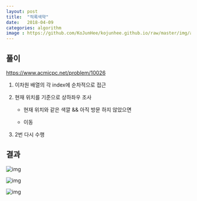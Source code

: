```yaml
---
layout: post
title:  "적록색약"
date:   2018-04-09
categories: algorithm
image : https://github.com/KoJunHee/kojunhee.github.io/raw/master/img/algorithm.png
---
```


## 풀이



<https://www.acmicpc.net/problem/10026>

1. 이차원 배열의 각 index에 순차적으로 접근

2. 현재 위치를 기준으로 상하좌우 조사

   - 현재 위치와 같은 색깔 && 아직 방문 하지 않았으면


   - 이동

3. 2번 다시 수행


## 결과

![img](https://github.com/KoJunHee/kojunhee.github.io/raw/master/img/greeRed01.png)

![img](https://github.com/KoJunHee/kojunhee.github.io/raw/master/img/newgreeRed02.png)

![img](https://github.com/KoJunHee/kojunhee.github.io/raw/master/img/newgreeRed03.png)






